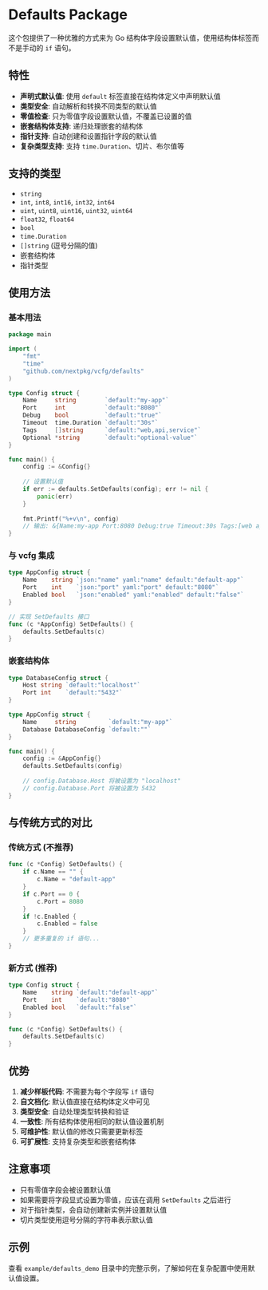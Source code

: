 # Defaults Package

这个包提供了一种优雅的方式来为 Go 结构体字段设置默认值，使用结构体标签而不是手动的 `if` 语句。

## 特性

- **声明式默认值**: 使用 `default` 标签直接在结构体定义中声明默认值
- **类型安全**: 自动解析和转换不同类型的默认值
- **零值检查**: 只为零值字段设置默认值，不覆盖已设置的值
- **嵌套结构体支持**: 递归处理嵌套的结构体
- **指针支持**: 自动创建和设置指针字段的默认值
- **复杂类型支持**: 支持 `time.Duration`、切片、布尔值等

## 支持的类型

- `string`
- `int`, `int8`, `int16`, `int32`, `int64`
- `uint`, `uint8`, `uint16`, `uint32`, `uint64`
- `float32`, `float64`
- `bool`
- `time.Duration`
- `[]string` (逗号分隔的值)
- 嵌套结构体
- 指针类型

## 使用方法

### 基本用法

```go
package main

import (
    "fmt"
    "time"
    "github.com/nextpkg/vcfg/defaults"
)

type Config struct {
    Name     string        `default:"my-app"`
    Port     int           `default:"8080"`
    Debug    bool          `default:"true"`
    Timeout  time.Duration `default:"30s"`
    Tags     []string      `default:"web,api,service"`
    Optional *string       `default:"optional-value"`
}

func main() {
    config := &Config{}
    
    // 设置默认值
    if err := defaults.SetDefaults(config); err != nil {
        panic(err)
    }
    
    fmt.Printf("%+v\n", config)
    // 输出: &{Name:my-app Port:8080 Debug:true Timeout:30s Tags:[web api service] Optional:0xc000010240}
}
```

### 与 vcfg 集成

```go
type AppConfig struct {
    Name    string `json:"name" yaml:"name" default:"default-app"`
    Port    int    `json:"port" yaml:"port" default:"8080"`
    Enabled bool   `json:"enabled" yaml:"enabled" default:"false"`
}

// 实现 SetDefaults 接口
func (c *AppConfig) SetDefaults() {
    defaults.SetDefaults(c)
}
```

### 嵌套结构体

```go
type DatabaseConfig struct {
    Host string `default:"localhost"`
    Port int    `default:"5432"`
}

type AppConfig struct {
    Name     string         `default:"my-app"`
    Database DatabaseConfig `default:""`
}

func main() {
    config := &AppConfig{}
    defaults.SetDefaults(config)
    
    // config.Database.Host 将被设置为 "localhost"
    // config.Database.Port 将被设置为 5432
}
```

## 与传统方式的对比

### 传统方式 (不推荐)

```go
func (c *Config) SetDefaults() {
    if c.Name == "" {
        c.Name = "default-app"
    }
    if c.Port == 0 {
        c.Port = 8080
    }
    if !c.Enabled {
        c.Enabled = false
    }
    // 更多重复的 if 语句...
}
```

### 新方式 (推荐)

```go
type Config struct {
    Name    string `default:"default-app"`
    Port    int    `default:"8080"`
    Enabled bool   `default:"false"`
}

func (c *Config) SetDefaults() {
    defaults.SetDefaults(c)
}
```

## 优势

1. **减少样板代码**: 不需要为每个字段写 `if` 语句
2. **自文档化**: 默认值直接在结构体定义中可见
3. **类型安全**: 自动处理类型转换和验证
4. **一致性**: 所有结构体使用相同的默认值设置机制
5. **可维护性**: 默认值的修改只需要更新标签
6. **可扩展性**: 支持复杂类型和嵌套结构体

## 注意事项

- 只有零值字段会被设置默认值
- 如果需要将字段显式设置为零值，应该在调用 `SetDefaults` 之后进行
- 对于指针类型，会自动创建新实例并设置默认值
- 切片类型使用逗号分隔的字符串表示默认值

## 示例

查看 `example/defaults_demo` 目录中的完整示例，了解如何在复杂配置中使用默认值设置。